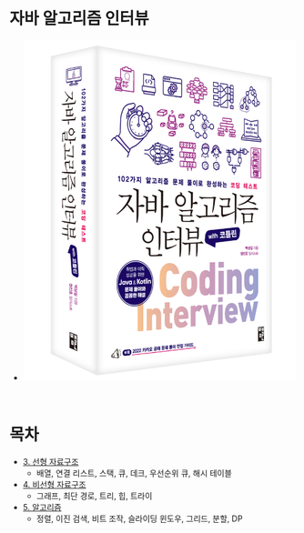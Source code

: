 # 자바 알고리즘 인터뷰

- ![img.png](../../img/img.png)

<br>

# 목차

- [3. 선형 자료구조](./3강/3.%20선형%20저료구조.md)
  - 배열, 연결 리스트, 스택, 큐, 데크, 우선순위 큐, 해시 테이블
- [4. 비선형 자료구조]()
  - 그래프, 최단 경로, 트리, 힙, 트라이
- [5. 알고리즘]()
  - 정렬, 이진 검색, 비트 조작, 슬라이딩 윈도우, 그리드, 분할, DP